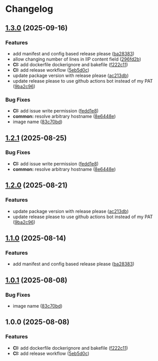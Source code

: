 # Changelog

## [1.3.0](https://github.com/zalf-rpm/mas_blazor_fbp_tool_ui/compare/v1.2.1...v1.3.0) (2025-09-16)


### Features

* add manifest and config based release please ([ba28383](https://github.com/zalf-rpm/mas_blazor_fbp_tool_ui/commit/ba283830f5f4685787effd0bef9739ba6cd59989))
* allow changing number of lines in IIP content field ([296fd2b](https://github.com/zalf-rpm/mas_blazor_fbp_tool_ui/commit/296fd2b9dd825cf6d6188ef904adb67cefb8c0e3))
* **CI:** add dockerfile dockerignore and bakefile ([f222c11](https://github.com/zalf-rpm/mas_blazor_fbp_tool_ui/commit/f222c11c66fe52f5f10410c1a76bd6b9f95772a7))
* **CI:** add release workflow ([5eb5d0c](https://github.com/zalf-rpm/mas_blazor_fbp_tool_ui/commit/5eb5d0c1d33e66a1b72deb65c4f4ecfb14ddb509))
* update package version with release please ([ac213db](https://github.com/zalf-rpm/mas_blazor_fbp_tool_ui/commit/ac213db39cb70e83817288929e37e96d4e45ebe2))
* update release please to use github actions bot instead of my PAT ([9ba2c96](https://github.com/zalf-rpm/mas_blazor_fbp_tool_ui/commit/9ba2c964daa2e24d3b190ee45e856d38567e8334))


### Bug Fixes

* **CI:** add issue write permission ([fedd1e8](https://github.com/zalf-rpm/mas_blazor_fbp_tool_ui/commit/fedd1e83df9bd5b989649227d1c9f8626e517950))
* **common:** resolve arbitrary hostname ([8e6448e](https://github.com/zalf-rpm/mas_blazor_fbp_tool_ui/commit/8e6448e718bea613dbd3e2de1443f55d55814a2f))
* image name ([83c70bd](https://github.com/zalf-rpm/mas_blazor_fbp_tool_ui/commit/83c70bd57c8ac578b63c8e8b2b754e90aac51ed8))

## [1.2.1](https://github.com/DAKISpro/mas_blazor_fbp_tool_ui/compare/v1.2.0...v1.2.1) (2025-08-25)


### Bug Fixes

* **CI:** add issue write permission ([fedd1e8](https://github.com/DAKISpro/mas_blazor_fbp_tool_ui/commit/fedd1e83df9bd5b989649227d1c9f8626e517950))
* **common:** resolve arbitrary hostname ([8e6448e](https://github.com/DAKISpro/mas_blazor_fbp_tool_ui/commit/8e6448e718bea613dbd3e2de1443f55d55814a2f))

## [1.2.0](https://github.com/DAKISpro/mas_blazor_fbp_tool_ui/compare/v1.1.0...v1.2.0) (2025-08-21)


### Features

* update package version with release please ([ac213db](https://github.com/DAKISpro/mas_blazor_fbp_tool_ui/commit/ac213db39cb70e83817288929e37e96d4e45ebe2))
* update release please to use github actions bot instead of my PAT ([9ba2c96](https://github.com/DAKISpro/mas_blazor_fbp_tool_ui/commit/9ba2c964daa2e24d3b190ee45e856d38567e8334))

## [1.1.0](https://github.com/DAKISpro/mas_blazor_fbp_tool_ui/compare/v1.0.1...v1.1.0) (2025-08-14)


### Features

* add manifest and config based release please ([ba28383](https://github.com/DAKISpro/mas_blazor_fbp_tool_ui/commit/ba283830f5f4685787effd0bef9739ba6cd59989))

## [1.0.1](https://github.com/DAKISpro/mas_blazor_fbp_tool_ui/compare/v1.0.0...v1.0.1) (2025-08-08)


### Bug Fixes

* image name ([83c70bd](https://github.com/DAKISpro/mas_blazor_fbp_tool_ui/commit/83c70bd57c8ac578b63c8e8b2b754e90aac51ed8))

## 1.0.0 (2025-08-08)


### Features

* **CI:** add dockerfile dockerignore and bakefile ([f222c11](https://github.com/DAKISpro/mas_blazor_fbp_tool_ui/commit/f222c11c66fe52f5f10410c1a76bd6b9f95772a7))
* **CI:** add release workflow ([5eb5d0c](https://github.com/DAKISpro/mas_blazor_fbp_tool_ui/commit/5eb5d0c1d33e66a1b72deb65c4f4ecfb14ddb509))
